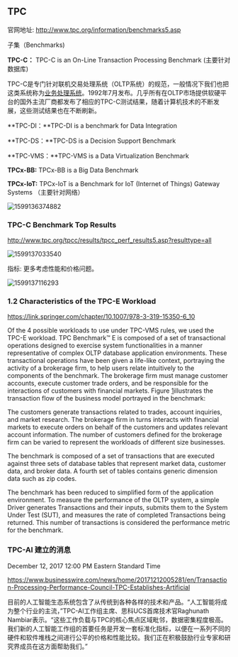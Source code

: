 ## TPC

官网地址: http://www.tpc.org/information/benchmarks5.asp

子集（Benchmarks)

**TPC-C：** TPC-C is an On-Line Transaction Processing Benchmark (主要针对数据库)

TPC-C是专门针对联机交易处理系统（OLTP系统）的规范，一般情况下我们也把这类系统称为[业务处理系统](https://baike.baidu.com/item/业务处理系统/7535448)。1992年7月发布。几乎所有在OLTP市场提供软硬平台的国外主流厂商都发布了相应的TPC-C测试结果，随着计算机技术的不断发展，这些测试结果也在不断刷新。

**TPC-DI：**TPC-DI is a benchmark for Data Integration

**TPC-DS：**TPC-DS is a Decision Support Benchmark

**TPC-VMS：**TPC-VMS is a Data Virtualization Benchmark

**TPCx-BB:** TPCx-BB is a Big Data Benchmark

**TPCx-IoT:** TPCx-IoT is a Benchmark for IoT (Internet of Things) Gateway Systems （主要针对网络）

![1599136374882](D:\Notes\raw_images\1599136374882.png)



### TPC-C Benchmark Top Results

http://www.tpc.org/tpcc/results/tpcc_perf_results5.asp?resulttype=all

![1599137033540](C:\Users\j00496872\AppData\Roaming\Typora\typora-user-images\1599137033540.png)

指标: 更多考虑性能和价格问题。

![1599137116293](D:\Notes\raw_images\1599137116293.png)



### 1.2 Characteristics of the TPC-E Workload

https://link.springer.com/chapter/10.1007/978-3-319-15350-6_10

Of the 4 possible workloads to use under TPC-VMS rules, we used the TPC-E workload. TPC Benchmark™ E is composed of a set of transactional operations designed to exercise system functionalities in a manner representative of complex OLTP database application environments. These transactional operations have been given a life-like context, portraying the activity of a brokerage firm, to help users relate intuitively to the components of the benchmark. The brokerage firm must manage customer accounts, execute customer trade orders, and be responsible for the interactions of customers with financial markets. Figure [1](https://link.springer.com/chapter/10.1007/978-3-319-15350-6_10#Fig1)illustrates the transaction flow of the business model portrayed in the benchmark:

The customers generate transactions related to trades, account inquiries, and market research. The brokerage firm in turns interacts with financial markets to execute orders on behalf of the customers and updates relevant account information. The number of customers defined for the brokerage firm can be varied to represent the workloads of different size businesses.

The benchmark is composed of a set of transactions that are executed against three sets of database tables that represent market data, customer data, and broker data. A fourth set of tables contains generic dimension data such as zip codes.

The benchmark has been reduced to simplified form of the application environment. To measure the performance of the OLTP system, a simple Driver generates Transactions and their inputs, submits them to the System Under Test (SUT), and measures the rate of completed Transactions being returned. This number of transactions is considered the performance metric for the benchmark.

### TPC-AI 建立的消息

December 12, 2017 12:00 PM Eastern Standard Time

https://www.businesswire.com/news/home/20171212005281/en/Transaction-Processing-Performance-Council-TPC-Establishes-Artificial

目前的人工智能生态系统包含了从传统到各种各样的技术和产品。“人工智能将成为整个行业的主流，”TPC-AI工作组主席、思科UCS首席技术官Raghunath Nambiar表示。“这些工作负载与TPC的核心焦点区域毗邻，数据密集程度极高。我们新的人工智能工作组的首要任务是开发一套标准化指标，以便在一系列不同的硬件和软件堆栈之间进行公平的价格和性能比较。我们正在积极鼓励行业专家和研究界成员在这方面帮助我们。”